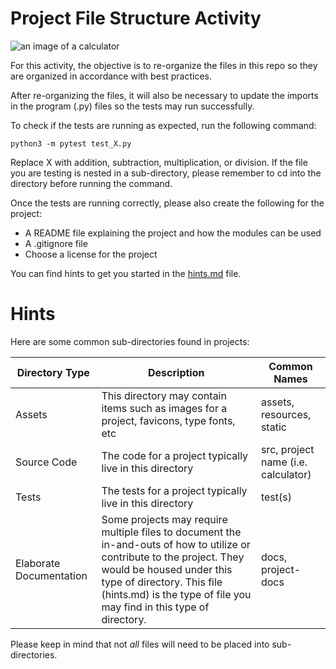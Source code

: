 # Project File Structure Activity

![an image of a calculator](calculator.jpg)

For this activity, the objective is to re-organize the files in this repo so they are organized in accordance with best practices.

After re-organizing the files, it will also be necessary to update the imports in the program (.py) files so the tests may run successfully.

To check if the tests are running as expected, run the following command:

```
python3 -m pytest test_X.py
```

Replace X with addition, subtraction, multiplication, or division. If the file you are testing is nested in a sub-directory, please remember to cd into the directory before running the command.

Once the tests are running correctly, please also create the following for the project:
* A README file explaining the project and how the modules can be used
* A .gitignore file
* Choose a license for the project

You can find hints to get you started in the [hints.md](hints.md) file.

# Hints

Here are some common sub-directories found in projects:

Directory Type | Description | Common Names
---    | ---  | ---
Assets | This directory may contain items such as images for a project, favicons, type fonts, etc | assets, resources, static
Source Code | The code for a project typically live in this directory | src, project name (i.e. calculator)
Tests | The tests for a project typically live in this directory | test(s)
Elaborate Documentation | Some projects may require multiple files to document the in-and-outs of how to utilize or contribute to the project. They would be housed under this type of directory. This file (hints.md) is the type of file you may find in this type of directory. | docs, project-docs

Please keep in mind that not *all* files will need to be placed into sub-directories.